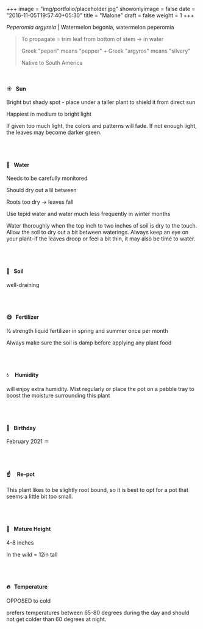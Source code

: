 +++
image = "img/portfolio/placeholder.jpg"
showonlyimage = false
date = "2016-11-05T19:57:40+05:30"
title = "Malone"
draft = false
weight = 1
+++

*Peperomia argyreia* | Watermelon begonia, watermelon peperomia
<!--more-->

> To propagate = trim leaf from bottom of stem → in water
>
>Greek "peperi" means "pepper" + Greek "argyros" means "silvery"
>
>Native to South America

</br>

#### :sunny:  &nbsp; Sun
Bright but shady spot - place under a taller plant to shield it from direct sun


Happiest in medium to bright light

If given too much light, the colors and patterns will fade.  If not enough light, the leaves may become darker green.

</br></br>

#### :ocean:  &nbsp; Water
Needs to be carefully monitored

Should dry out a lil between

Roots too dry → leaves fall

Use tepid water and water much less frequently in winter months

Water thoroughly when the top inch to two inches of soil is dry to the touch. Allow the soil to dry out a bit between waterings. Always keep an eye on your plant–if the leaves droop or feel a bit thin, it may also be time to water.

</br></br>

#### :seedling:  &nbsp; Soil
well-draining

</br></br>

#### :yum:  &nbsp; Fertilizer
½ strength liquid fertilizer in spring and summer once per month

Always make sure the soil is damp before applying any plant food


</br></br>

#### :droplet: &nbsp; &nbsp; Humidity
will enjoy extra humidity. Mist regularly or place the pot on a pebble tray to boost the moisture surrounding this plant

</br></br>

#### :cake:  &nbsp; Birthday
February 2021 :aquarius:

</br></br>

#### :point_up:  &nbsp;&nbsp;&nbsp; Re-pot
This plant likes to be slightly root bound, so it is best to opt for a pot that seems a little bit too small.

</br></br>

#### :triumph:  &nbsp; Mature Height
4-8 inches

In the wild = 12in tall

</br></br>

#### :fire:  &nbsp; Temperature
OPPOSED to cold

prefers temperatures between 65-80 degrees during the day and should not get colder than 60 degrees at night.

</br></br>
